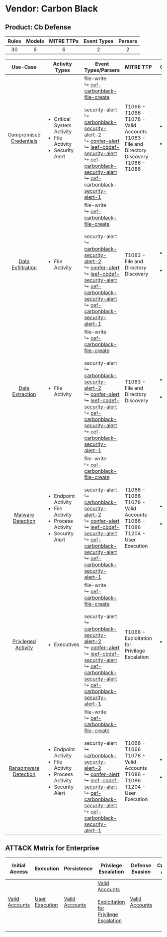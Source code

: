 Vendor: Carbon Black
====================
Product: Cb Defense
-------------------
| Rules | Models | MITRE TTPs | Event Types | Parsers |
|:-----:|:------:|:----------:|:-----------:|:-------:|
|  30   |   9    |     6      |      2      |    2    |

|                                  Use-Case                                  | Activity Types                                                                                            | Event Types/Parsers                                                                                                                                                                                                                                                                                                                                                                                                                                                                                                                                                                | MITRE TTP                                                                                            | Content                                                                                                                     |
|:--------------------------------------------------------------------------:| --------------------------------------------------------------------------------------------------------- | ---------------------------------------------------------------------------------------------------------------------------------------------------------------------------------------------------------------------------------------------------------------------------------------------------------------------------------------------------------------------------------------------------------------------------------------------------------------------------------------------------------------------------------------------------------------------------------- | ---------------------------------------------------------------------------------------------------- | --------------------------------------------------------------------------------------------------------------------------- |
| [Compromised Credentials](../../../UseCases/uc_compromised_credentials.md) | <ul><li>Critical System Activity</li><li>File Activity</li><li>Security Alert</li></ul>                   |  file-write<br> ↳ [cef-carbonblack-file-create](Parsers/parserContent_cef-carbonblack-file-create.md)<br><br> security-alert<br> ↳ [carbonblack-security-alert-2](Parsers/parserContent_carbonblack-security-alert-2.md)<br> ↳ [confer-alert](Parsers/parserContent_confer-alert.md)<br> ↳ [leef-cbdef-security-alert](Parsers/parserContent_leef-cbdef-security-alert.md)<br> ↳ [cef-carbonblack-security-alert](Parsers/parserContent_cef-carbonblack-security-alert.md)<br> ↳ [cef-carbonblack-security-alert-1](Parsers/parserContent_cef-carbonblack-security-alert-1.md)<br> | T1066 - T1066<br>T1078 - Valid Accounts<br>T1083 - File and Directory Discovery<br>T1086 - T1086<br> | [<ul><li>20 Rules</li></ul><ul><li>6 Models</li></ul>](Rules_Models/r_m_carbon_black_cb_defense_Compromised_Credentials.md) |
|       [Data Exfiltration](../../../UseCases/uc_data_exfiltration.md)       | <ul><li>File Activity</li></ul>                                                                           |  file-write<br> ↳ [cef-carbonblack-file-create](Parsers/parserContent_cef-carbonblack-file-create.md)<br><br> security-alert<br> ↳ [carbonblack-security-alert-2](Parsers/parserContent_carbonblack-security-alert-2.md)<br> ↳ [confer-alert](Parsers/parserContent_confer-alert.md)<br> ↳ [leef-cbdef-security-alert](Parsers/parserContent_leef-cbdef-security-alert.md)<br> ↳ [cef-carbonblack-security-alert](Parsers/parserContent_cef-carbonblack-security-alert.md)<br> ↳ [cef-carbonblack-security-alert-1](Parsers/parserContent_cef-carbonblack-security-alert-1.md)<br> | T1083 - File and Directory Discovery<br>                                                             | [<ul><li>2 Rules</li></ul><ul><li>2 Models</li></ul>](Rules_Models/r_m_carbon_black_cb_defense_Data_Exfiltration.md)        |
|         [Data Extraction](../../../UseCases/uc_data_extraction.md)         | <ul><li>File Activity</li></ul>                                                                           |  file-write<br> ↳ [cef-carbonblack-file-create](Parsers/parserContent_cef-carbonblack-file-create.md)<br><br> security-alert<br> ↳ [carbonblack-security-alert-2](Parsers/parserContent_carbonblack-security-alert-2.md)<br> ↳ [confer-alert](Parsers/parserContent_confer-alert.md)<br> ↳ [leef-cbdef-security-alert](Parsers/parserContent_leef-cbdef-security-alert.md)<br> ↳ [cef-carbonblack-security-alert](Parsers/parserContent_cef-carbonblack-security-alert.md)<br> ↳ [cef-carbonblack-security-alert-1](Parsers/parserContent_cef-carbonblack-security-alert-1.md)<br> | T1083 - File and Directory Discovery<br>                                                             | [<ul><li>1 Rules</li></ul><ul><li>1 Models</li></ul>](Rules_Models/r_m_carbon_black_cb_defense_Data_Extraction.md)          |
|       [Malware Detection](../../../UseCases/uc_malware_detection.md)       | <ul><li>Endpoint Activity</li><li>File Activity</li><li>Process Activity</li><li>Security Alert</li></ul> |  file-write<br> ↳ [cef-carbonblack-file-create](Parsers/parserContent_cef-carbonblack-file-create.md)<br><br> security-alert<br> ↳ [carbonblack-security-alert-2](Parsers/parserContent_carbonblack-security-alert-2.md)<br> ↳ [confer-alert](Parsers/parserContent_confer-alert.md)<br> ↳ [leef-cbdef-security-alert](Parsers/parserContent_leef-cbdef-security-alert.md)<br> ↳ [cef-carbonblack-security-alert](Parsers/parserContent_cef-carbonblack-security-alert.md)<br> ↳ [cef-carbonblack-security-alert-1](Parsers/parserContent_cef-carbonblack-security-alert-1.md)<br> | T1066 - T1066<br>T1078 - Valid Accounts<br>T1086 - T1086<br>T1204 - User Execution<br>               | [<ul><li>11 Rules</li></ul><ul><li>4 Models</li></ul>](Rules_Models/r_m_carbon_black_cb_defense_Malware_Detection.md)       |
|     [Privileged Activity](../../../UseCases/uc_privileged_activity.md)     | <ul><li>Executives</li></ul>                                                                              |  file-write<br> ↳ [cef-carbonblack-file-create](Parsers/parserContent_cef-carbonblack-file-create.md)<br><br> security-alert<br> ↳ [carbonblack-security-alert-2](Parsers/parserContent_carbonblack-security-alert-2.md)<br> ↳ [confer-alert](Parsers/parserContent_confer-alert.md)<br> ↳ [leef-cbdef-security-alert](Parsers/parserContent_leef-cbdef-security-alert.md)<br> ↳ [cef-carbonblack-security-alert](Parsers/parserContent_cef-carbonblack-security-alert.md)<br> ↳ [cef-carbonblack-security-alert-1](Parsers/parserContent_cef-carbonblack-security-alert-1.md)<br> | T1068 - Exploitation for Privilege Escalation<br>                                                    | [<ul><li>1 Rules</li></ul>](Rules_Models/r_m_carbon_black_cb_defense_Privileged_Activity.md)                                |
|    [Ransomware Detection](../../../UseCases/uc_ransomware_detection.md)    | <ul><li>Endpoint Activity</li><li>File Activity</li><li>Process Activity</li><li>Security Alert</li></ul> |  file-write<br> ↳ [cef-carbonblack-file-create](Parsers/parserContent_cef-carbonblack-file-create.md)<br><br> security-alert<br> ↳ [carbonblack-security-alert-2](Parsers/parserContent_carbonblack-security-alert-2.md)<br> ↳ [confer-alert](Parsers/parserContent_confer-alert.md)<br> ↳ [leef-cbdef-security-alert](Parsers/parserContent_leef-cbdef-security-alert.md)<br> ↳ [cef-carbonblack-security-alert](Parsers/parserContent_cef-carbonblack-security-alert.md)<br> ↳ [cef-carbonblack-security-alert-1](Parsers/parserContent_cef-carbonblack-security-alert-1.md)<br> | T1066 - T1066<br>T1078 - Valid Accounts<br>T1086 - T1086<br>T1204 - User Execution<br>               | [<ul><li>11 Rules</li></ul><ul><li>4 Models</li></ul>](Rules_Models/r_m_carbon_black_cb_defense_Ransomware_Detection.md)    |

ATT&CK Matrix for Enterprise
----------------------------
| Initial Access                                                      | Execution                                                           | Persistence                                                         | Privilege Escalation                                                                                                                                          | Defense Evasion                                                     | Credential Access | Discovery                                                                         | Lateral Movement | Collection | Command and Control | Exfiltration | Impact |
| ------------------------------------------------------------------- | ------------------------------------------------------------------- | ------------------------------------------------------------------- | ------------------------------------------------------------------------------------------------------------------------------------------------------------- | ------------------------------------------------------------------- | ----------------- | --------------------------------------------------------------------------------- | ---------------- | ---------- | ------------------- | ------------ | ------ |
| [Valid Accounts](https://attack.mitre.org/techniques/T1078)<br><br> | [User Execution](https://attack.mitre.org/techniques/T1204)<br><br> | [Valid Accounts](https://attack.mitre.org/techniques/T1078)<br><br> | [Valid Accounts](https://attack.mitre.org/techniques/T1078)<br><br>[Exploitation for Privilege Escalation](https://attack.mitre.org/techniques/T1068)<br><br> | [Valid Accounts](https://attack.mitre.org/techniques/T1078)<br><br> |                   | [File and Directory Discovery](https://attack.mitre.org/techniques/T1083)<br><br> |                  |            |                     |              |        |